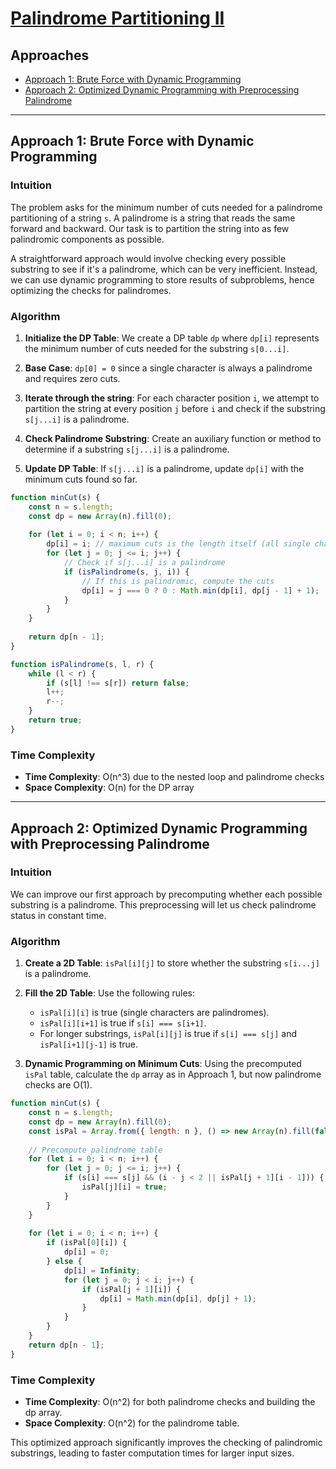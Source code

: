# [Palindrome Partitioning II](https://leetcode.com/problems/palindrome-partitioning-ii/)

## Approaches
- [Approach 1: Brute Force with Dynamic Programming](#approach-1-brute-force-with-dynamic-programming)
- [Approach 2: Optimized Dynamic Programming with Preprocessing Palindrome](#approach-2-optimized-dynamic-programming-with-preprocessing-palindrome)

---

## Approach 1: Brute Force with Dynamic Programming

### Intuition

The problem asks for the minimum number of cuts needed for a palindrome partitioning of a string `s`. A palindrome is a string that reads the same forward and backward. Our task is to partition the string into as few palindromic components as possible.

A straightforward approach would involve checking every possible substring to see if it's a palindrome, which can be very inefficient. Instead, we can use dynamic programming to store results of subproblems, hence optimizing the checks for palindromes.

### Algorithm

1. **Initialize the DP Table**: We create a DP table `dp` where `dp[i]` represents the minimum number of cuts needed for the substring `s[0...i]`.

2. **Base Case**: `dp[0] = 0` since a single character is always a palindrome and requires zero cuts.

3. **Iterate through the string**: For each character position `i`, we attempt to partition the string at every position `j` before `i` and check if the substring `s[j...i]` is a palindrome.

4. **Check Palindrome Substring**: Create an auxiliary function or method to determine if a substring `s[j...i]` is a palindrome.

5. **Update DP Table**: If `s[j...i]` is a palindrome, update `dp[i]` with the minimum cuts found so far.

```javascript
function minCut(s) {
    const n = s.length;
    const dp = new Array(n).fill(0);
    
    for (let i = 0; i < n; i++) {
        dp[i] = i; // maximum cuts is the length itself (all single char partitions)
        for (let j = 0; j <= i; j++) {
            // Check if s[j...i] is a palindrome
            if (isPalindrome(s, j, i)) {
                // If this is palindromic, compute the cuts
                dp[i] = j === 0 ? 0 : Math.min(dp[i], dp[j - 1] + 1);
            }
        }
    }
    
    return dp[n - 1];
}

function isPalindrome(s, l, r) {
    while (l < r) {
        if (s[l] !== s[r]) return false;
        l++;
        r--;
    }
    return true;
}
```

### Time Complexity

- **Time Complexity**: O(n^3) due to the nested loop and palindrome checks
- **Space Complexity**: O(n) for the DP array

---

## Approach 2: Optimized Dynamic Programming with Preprocessing Palindrome

### Intuition

We can improve our first approach by precomputing whether each possible substring is a palindrome. This preprocessing will let us check palindrome status in constant time.

### Algorithm

1. **Create a 2D Table**: `isPal[i][j]` to store whether the substring `s[i...j]` is a palindrome.

2. **Fill the 2D Table**: Use the following rules:
   - `isPal[i][i]` is true (single characters are palindromes).
   - `isPal[i][i+1]` is true if `s[i] === s[i+1]`.
   - For longer substrings, `isPal[i][j]` is true if `s[i] === s[j]` and `isPal[i+1][j-1]` is true.

3. **Dynamic Programming on Minimum Cuts**: Using the precomputed `isPal` table, calculate the `dp` array as in Approach 1, but now palindrome checks are O(1).

```javascript
function minCut(s) {
    const n = s.length;
    const dp = new Array(n).fill(0);
    const isPal = Array.from({ length: n }, () => new Array(n).fill(false));
    
    // Precompute palindrome table
    for (let i = 0; i < n; i++) {
        for (let j = 0; j <= i; j++) {
            if (s[i] === s[j] && (i - j < 2 || isPal[j + 1][i - 1])) {
                isPal[j][i] = true;
            }
        }
    }
    
    for (let i = 0; i < n; i++) {
        if (isPal[0][i]) {
            dp[i] = 0;
        } else {
            dp[i] = Infinity;
            for (let j = 0; j < i; j++) {
                if (isPal[j + 1][i]) {
                    dp[i] = Math.min(dp[i], dp[j] + 1);
                }
            }
        }
    }
    return dp[n - 1];
}
```

### Time Complexity

- **Time Complexity**: O(n^2) for both palindrome checks and building the dp array.
- **Space Complexity**: O(n^2) for the palindrome table.

This optimized approach significantly improves the checking of palindromic substrings, leading to faster computation times for larger input sizes.

